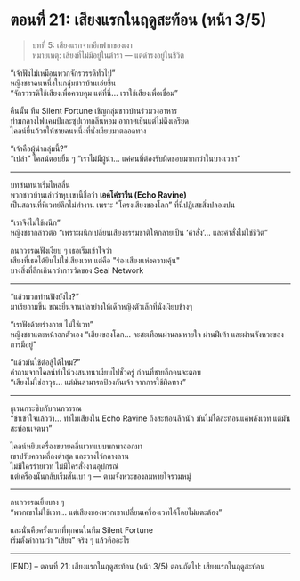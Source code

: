 # ตอนที่ 21: เสียงแรกในฤดูสะท้อน (หน้า 3/5)

> บทที่ 5: เสียงแรกจากอีกฟากของเงา  
> หมายเหตุ: เสียงที่ไม่มีอยู่ในตำรา — แต่ดำรงอยู่ในชีวิต

“เจ้าฟังไม่เหมือนพวกจักรวรรดิทั่วไป”  
หญิงชราคนหนึ่งในกลุ่มชาวบ้านเอ่ยขึ้น  
“จักรวรรดิใช้เสียงเพื่อควบคุม แต่ที่นี่... เราใช้เสียงเพื่อเชื่อม”

คืนนั้น ทีม Silent Fortune เชิญกลุ่มชาวบ้านร่วมวงอาหาร  
ท่ามกลางไฟแคมป์และซุปเวทกลิ่นหอม อากาศเย็นแต่ไม่ตึงเครียด  
ไคลน์ยื่นถ้วยให้ชายคนหนึ่งที่นั่งเงียบมาตลอดทาง

“เจ้าคือผู้นำกลุ่มนี้?”  
“เปล่า” ไคลน์ตอบยิ้ม ๆ “เราไม่มีผู้นำ... แค่คนที่ต้องรับผิดชอบมากกว่าในบางเวลา”

---

บทสนทนาเริ่มไหลลื่น  
พวกชาวบ้านเล่าว่าหุบเขานี้ชื่อว่า **เอคโค่ราวีน (Echo Ravine)**  
เป็นสถานที่ที่เวทย์ลึกไม่ทำงาน เพราะ “โครงเสียงของโลก” ที่นี่ปฏิเสธสิ่งปลอมปน

“เราจึงไม่ใช้ผนึก”  
หญิงชรากล่าวต่อ “เพราะผนึกเปลี่ยนเสียงธรรมชาติให้กลายเป็น ‘คำสั่ง’... และคำสั่งไม่ใช่ชีวิต”

กนกวรรณฟังเงียบ ๆ เธอเริ่มเข้าใจว่า  
เสียงที่เธอได้ยินไม่ใช่เสียงเวท แต่คือ "ร่องเสียงแห่งความคุ้น"  
บางสิ่งที่ลึกเกินกว่าการวัดของ Seal Network

---

“แล้วพวกท่านฟังยังไง?”  
มาเรียถามขึ้น ขณะยื่นจานปลาย่างให้เด็กหญิงตัวเล็กที่นั่งเงียบข้างๆ

“เราฟังด้วยร่างกาย ไม่ใช่เวท”  
หญิงชราแตะหน้าอกตัวเอง “เสียงของโลก... จะสะเทือนผ่านลมหายใจ ผ่านฝีเท้า และผ่านจังหวะของการมีอยู่”

“แล้วมันใช้ต่อสู้ได้ไหม?”  
คำถามจากไคลน์ทำให้วงสนทนาเงียบไปชั่วครู่ ก่อนที่ชายอีกคนจะตอบ  
“เสียงไม่ใช่อาวุธ... แต่มันสามารถป้องกันเจ้า จากการใช้ผิดทาง”

---

ธูเรนกระซิบกับกนกวรรณ  
“ข้าเข้าใจแล้วว่า... ทำไมเสียงใน Echo Ravine ถึงสะท้อนลึกนัก มันไม่ได้สะท้อนแค่พลังเวท แต่มันสะท้อนเจตนา”

ไคลน์หยิบเครื่องขยายคลื่นเวทแบบพกพาออกมา  
เขาปรับความถี่ลงต่ำสุด และวางไว้กลางลาน  
ไม่มีใครร่ายเวท ไม่มีใครสั่งงานอุปกรณ์  
แต่เครื่องนั้นกลับเริ่มสั่นเบา ๆ — ตามจังหวะของลมหายใจรวมหมู่

---

กนกวรรณยิ้มบาง ๆ  
“พวกเขาไม่ใช้เวท... แต่เสียงของพวกเขาเปลี่ยนเครื่องเวทได้โดยไม่แตะต้อง”

และนั่นคือครั้งแรกที่ทุกคนในทีม Silent Fortune  
เริ่มตั้งคำถามว่า “เสียง” จริง ๆ แล้วคืออะไร

---

[END] – ตอนที่ 21: เสียงแรกในฤดูสะท้อน (หน้า 3/5)
ตอนถัดไป: เสียงแรกในฤดูสะท้อน 
